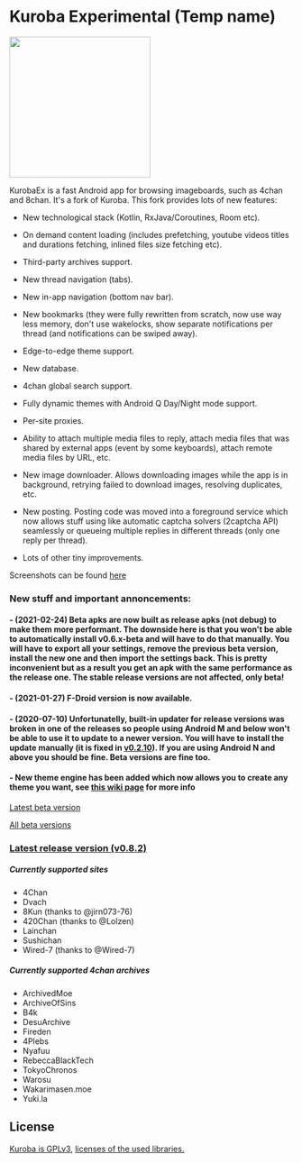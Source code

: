
# Kuroba Experimental (Temp name)

<p align="left"><a href="https://f-droid.org/packages/com.github.k1rakishou.chan.fdroid/"><img src="https://f-droid.org/assets/fdroid-logo-text.svg" width="250"></a></p> 


KurobaEx is a fast Android app for browsing imageboards, such as 4chan and 8chan. It's a fork of Kuroba. This fork provides lots of new features:

- New technological stack (Kotlin, RxJava/Coroutines, Room etc).

- On demand content loading (includes prefetching, youtube videos titles and durations fetching, inlined files size fetching etc).

- Third-party archives support.

- New thread navigation (tabs).

- New in-app navigation (bottom nav bar).

- New bookmarks (they were fully rewritten from scratch, now use way less memory, don't use wakelocks, show separate notifications per thread (and notifications can be swiped away).

- Edge-to-edge theme support.

- New database.

- 4chan global search support.

- Fully dynamic themes with Android Q Day/Night mode support.

- Per-site proxies.

- Ability to attach multiple media files to reply, attach media files that was shared by external apps (event by some keyboards), attach remote media files by URL, etc.

- New image downloader. Allows downloading images while the app is in background, retrying failed to download images, resolving duplicates, etc. 

- New posting. Posting code was moved into a foreground service which now allows stuff using like automatic captcha solvers (2captcha API) seamlessly or queueing multiple replies in different threads (only one reply per thread).

- Lots of other tiny improvements.

Screenshots can be found [here](https://github.com/K1rakishou/Kuroba-Experimental/tree/develop/fastlane/metadata/android/en-US/images)

### New stuff and important annoncements:

#### - (2021-02-24) Beta apks are now built as release apks (not debug) to make them more performant. The downside here is that you won't be able to automatically install v0.6.x-beta and will have to do that manually. You will have to export all your settings, remove the previous beta version, install the new one and then import the settings back. This is pretty inconvenient but as a result you get an apk with the same performance as the release one. The stable release versions are not affected, only beta!

#### - (2021-01-27) F-Droid version is now available.

#### - (2020-07-10) Unfortunatelly, built-in updater for release versions was broken in one of the releases so people using Android M and below won't be able to use it to update to a newer version. You will have to install  the update manually (it is fixed in [v0.2.10](https://github.com/K1rakishou/Kuroba-Experimental/releases/tag/v0.2.10-release)). If you are using Android N and above you should be fine. Beta versions are fine too.

#### - New theme engine has been added which now allows you to create any theme you want, see [this wiki page](https://github.com/K1rakishou/Kuroba-Experimental/wiki/Dynamic-themes) for more info

[Latest beta version](https://kuroba.io:8443/latest_apk)

[All beta versions](https://kuroba.io:8443/apks/0)

### [Latest release version (v0.8.2)](https://github.com/K1rakishou/Kuroba-Experimental/releases/tag/v0.8.2-release)

##### Currently supported sites
- 4Chan
- Dvach
- 8Kun (thanks to @jirn073-76)
- 420Chan (thanks to @Lolzen)
- Lainchan
- Sushichan
- Wired-7 (thanks to @Wired-7)

##### Currently supported 4chan archives
- ArchivedMoe
- ArchiveOfSins
- B4k
- DesuArchive
- Fireden 
- 4Plebs 
- Nyafuu 
- RebeccaBlackTech
- TokyoChronos
- Warosu
- Wakarimasen.moe
- Yuki.la

## License
[Kuroba is GPLv3](https://github.com/K1rakishou/Kuroba-Experimental/blob/develop/COPYING.txt), [licenses of the used libraries.](https://github.com/K1rakishou/Kuroba-Experimental/blob/develop/Kuroba/app/src/main/assets/html/licenses.html)
